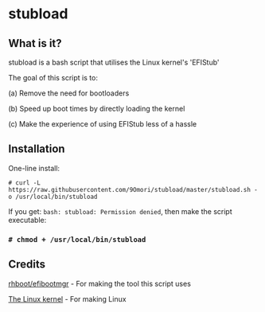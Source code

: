 # stubload

## What is it?
stubload is a bash script that utilises the Linux kernel's 'EFIStub'

The goal of this script is to:

(a) Remove the need for bootloaders

(b) Speed up boot times by directly loading the kernel

(c) Make the experience of using EFIStub less of a hassle

## Installation
One-line install:

`# curl -L https://raw.githubusercontent.com/9Omori/stubload/master/stubload.sh -o /usr/local/bin/stubload`

If you get: `bash: stubload: Permission denied`, then make the script executable:

### `# chmod + /usr/local/bin/stubload`

## Credits
[rhboot/efibootmgr](https://github.com/rhboot/efibootmgr) - For making the tool this script uses

[The Linux kernel](https://www.kernel.org/) - For making Linux
